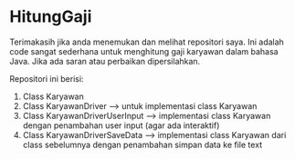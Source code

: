 # HitungGaji
Terimakasih jika anda menemukan dan melihat repositori saya.
Ini adalah code sangat sederhana untuk menghitung gaji karyawan dalam bahasa Java. Jika ada saran atau perbaikan dipersilahkan.

Repositori ini berisi:
1. Class Karyawan
2. Class KaryawanDriver --> untuk implementasi class Karyawan
3. Class KaryawanDriverUserInput --> implementasi class Karyawan dengan penambahan user input (agar ada interaktif)
4. Class KaryawanDriverSaveData --> implementasi class Karyawan dari class sebelumnya dengan penambahan simpan data ke file text
